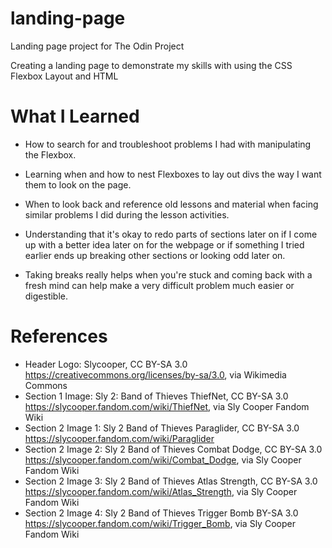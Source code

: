 # landing-page
Landing page project for The Odin Project

Creating a landing page to demonstrate my skills with using the CSS Flexbox Layout and HTML

# What I Learned

* How to search for and troubleshoot problems I had with manipulating the Flexbox.

* Learning when and how to nest Flexboxes to lay out divs the way I want them to look on the page.

* When to look back and reference old lessons and material when facing similar problems I did during the lesson activities.

* Understanding that it's okay to redo parts of sections later on if I come up with a better idea later on for the webpage or if something I tried earlier ends up breaking other sections or looking odd later on.

* Taking breaks really helps when you're stuck and coming back with a fresh mind can help make a very difficult problem much easier or digestible.

# References
* Header Logo: Slycooper, CC BY-SA 3.0 <https://creativecommons.org/licenses/by-sa/3.0>, via Wikimedia Commons
* Section 1 Image: Sly 2: Band of Thieves ThiefNet, CC BY-SA 3.0 <https://slycooper.fandom.com/wiki/ThiefNet>, via Sly Cooper Fandom Wiki
* Section 2 Image 1: Sly 2 Band of Thieves Paraglider, CC BY-SA 3.0 <https://slycooper.fandom.com/wiki/Paraglider>
* Section 2 Image 2: Sly 2 Band of Thieves Combat Dodge, CC BY-SA 3.0 <https://slycooper.fandom.com/wiki/Combat_Dodge>, via Sly Cooper Fandom Wiki
* Section 2 Image 3: Sly 2 Band of Thieves Atlas Strength, CC BY-SA 3.0 <https://slycooper.fandom.com/wiki/Atlas_Strength>, via Sly Cooper Fandom Wiki
* Section 2 Image 4: Sly 2 Band of Thieves Trigger Bomb BY-SA 3.0 <https://slycooper.fandom.com/wiki/Trigger_Bomb>, via Sly Cooper Fandom Wiki
